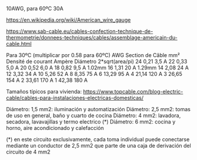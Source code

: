 10AWG, para 60ºC
30A

<https://en.wikipedia.org/wiki/American_wire_gauge>

<https://www.sab-cable.eu/cables-confection-technique-de-thermometrie/donnees-techniques/cables/assemblage-americain-du-cable.html>

Para 30ºC (multiplicar por 0.58 para 60ºC)
AWG  Section de Câble mm²   Densité de courant Ampère   Diámetro 2*sqrt(area/pi)
24   0,21                   3,5 A
22   0,33                   5,0 A
20   0,52                   6,0 A
18   0,82                   9,5 A                       1.02mm
16   1,31                   20 A                        1.29mm
14   2,08                   24 A
12   3,32                   34 A
10   5,26                   52 A
8    8,35                   75 A
6    13,29                  95 A
4    21,14                  120 A
3    26,65                  154 A
2    33,61                  170 A
1    42,38                  180 A

Tamaños típicos para vivienda:
<https://www.topcable.com/blog-electric-cable/cables-para-instalaciones-electricas-domesticas/>

Diámetro: 1,5 mm2: iluminación y automatización
Diámetro: 2,5 mm2: tomas de uso en general, baño y cuarto de cocina
Diámetro: 4   mm2: lavadora, secadora, lavavajillas y termo electrico (*)
Diámetro: 6   mm2: cocina y horno, aire acondicionado y calefacción

(*) en este circuito exclusivamente, cada toma individual puede conectarse mediante un conductor de 2,5 mm2 que parte de una caja de derivación del circuito de 4 mm2
